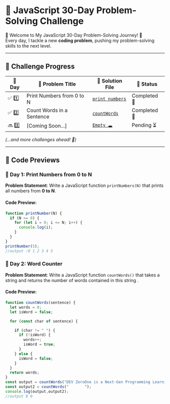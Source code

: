 # 🚀 JavaScript 30-Day Problem-Solving Challenge  

🚀 Welcome to My JavaScript 30-Day Problem-Solving Journey! 🎯  
Every day, I tackle a new **coding problem**, pushing my problem-solving skills to the next level.  

---
## 📅 Challenge Progress  

| 🔢 Day | 📌 Problem Title     | 📂 Solution File | 📆 Status |
|----|---------------------|-------------------|--------|
| ✅ 1️⃣  | Print Numbers from 0 to N | [`print numbers`](day1.js) | Completed 🎯 |
| ✅ 2️⃣  | Count Words in a Sentence | [`countWords`](countWords(day2).js) | Completed 🎯 |
| 🔜 3️⃣  | [Coming Soon...] | [`Empty 🕳️`](#) | Pending ⏳ |
<!-- 
| 🔜 4️⃣  | [Coming Soon...] | [`Empty 🕳️`](#) | Pending ⏳ |
| 🔜 5️⃣  | [Coming Soon...] | [`Empty 🕳️`](#) | Pending ⏳ |
| 🔜 6️⃣  | [Coming Soon...] | [`Empty 🕳️`](#) | Pending ⏳ |
| 🔜 7️⃣  | [Coming Soon...] | [`Empty 🕳️`](#) | Pending ⏳ |
| 🔜 8️⃣  | [Coming Soon...] | [`Empty 🕳️`](#) | Pending ⏳ |
| 🔜 9️⃣  | [Coming Soon...] | [`Empty 🕳️`](#) | Pending ⏳ |
| 🔜 🔟  | [Coming Soon...] | [`Empty 🕳️`](#) | Pending ⏳ |
| 🔜 1️⃣1️⃣ | [Coming Soon...] | [`Empty 🕳️`](#) | Pending ⏳ |
| 🔜 1️⃣2️⃣ | [Coming Soon...] | [`Empty 🕳️`](#) | Pending ⏳ |
| 🔜 1️⃣3️⃣ | [Coming Soon...] | [`Empty 🕳️`](#) | Pending ⏳ |
| 🔜 1️⃣4️⃣ | [Coming Soon...] | [`Empty 🕳️`](#) | Pending ⏳ |
| 🔜 1️⃣5️⃣ | [Coming Soon...] | [`Empty 🕳️`](#) | Pending ⏳ |
| 🔜 1️⃣6️⃣ | [Coming Soon...] | [`Empty 🕳️`](#) | Pending ⏳ |
| 🔜 1️⃣7️⃣ | [Coming Soon...] | [`Empty 🕳️`](#) | Pending ⏳ |
| 🔜 1️⃣8️⃣ | [Coming Soon...] | [`Empty 🕳️`](#) | Pending ⏳ |
| 🔜 1️⃣9️⃣ | [Coming Soon...] | [`Empty 🕳️`](#) | Pending ⏳ |
| 🔜 2️⃣0️⃣ | [Coming Soon...] | [`Empty 🕳️`](#) | Pending ⏳ |
| 🔜 2️⃣1️⃣ | [Coming Soon...] | [`Empty 🕳️`](#) | Pending ⏳ |
| 🔜 2️⃣2️⃣ | [Coming Soon...] | [`Empty 🕳️`](#) | Pending ⏳ |
| 🔜 2️⃣3️⃣ | [Coming Soon...] | [`Empty 🕳️`](#) | Pending ⏳ |
| 🔜 2️⃣4️⃣ | [Coming Soon...] | [`Empty 🕳️`](#) | Pending ⏳ |
| 🔜 2️⃣5️⃣ | [Coming Soon...] | [`Empty 🕳️`](#) | Pending ⏳ |
| 🔜 2️⃣6️⃣ | [Coming Soon...] | [`Empty 🕳️`](#) | Pending ⏳ |
| 🔜 2️⃣7️⃣ | [Coming Soon...] | [`Empty 🕳️`](#) | Pending ⏳ |
| 🔜 2️⃣8️⃣ | [Coming Soon...] | [`Empty 🕳️`](#) | Pending ⏳ |
| 🔜 2️⃣9️⃣ | [Coming Soon...] | [`Empty 🕳️`](#) | Pending ⏳ |
| 🔜 3️⃣0️⃣ | [Coming Soon...] | [`Empty 🕳️`](#) | Pending ⏳ |
-->


_(...and more challenges ahead! 💪)_  

---

## 📂 Code Previews

### 📝 Day 1: Print Numbers from 0 to N
**Problem Statement**: Write a JavaScript function `printNumbers(N)` that prints all numbers from **0 to N**.

#### Code Preview:
```javascript
function printNumber(N) {
  if (N >= 0) {
    for (let i = 0; i <= N; i++) {
      console.log(i);
    }
  }
}
printNumber(5);
//output :0 1 2 3 4 5

```
### 📝 Day 2: Word Counter
**Problem Statement**: Write a JavaScript function `countWords()`  that takes a string and returns the number of words contained in this string .
#### Code Preview:
```javascript
function countWords(sentence) {
  let words = 0;
  let isWord = false;

  for (const char of sentence) {

    if (char != " ") {
      if (!isWord) {
        words++;
        isWord = true;
      }
    } else {
      isWord = false;
    }
  }
  return words;
}
const output = countWords("DEV ZeroOne is a Next-Gen Programming Learning Platform.");
const output2 = countWords("       ");
console.log(output,output2);
//output 8 0

